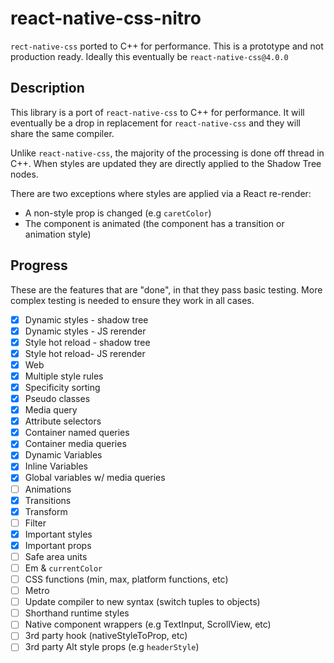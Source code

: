 # react-native-css-nitro

`rect-native-css` ported to C++ for performance. This is a prototype and not production ready. Ideally this eventually be `react-native-css@4.0.0`

## Description

This library is a port of `react-native-css` to C++ for performance. It will eventually be a drop in replacement for `react-native-css` and they will share the same compiler.

Unlike `react-native-css`, the majority of the processing is done off thread in C++. When styles are updated they are directly applied to the Shadow Tree nodes.

There are two exceptions where styles are applied via a React re-render:

- A non-style prop is changed (e.g `caretColor`)
- The component is animated (the component has a transition or animation style)

## Progress

These are the features that are "done", in that they pass basic testing. More complex testing is needed to ensure they work in all cases.

- [x] Dynamic styles - shadow tree
- [x] Dynamic styles - JS rerender
- [x] Style hot reload - shadow tree
- [x] Style hot reload- JS rerender
- [x] Web
- [x] Multiple style rules
- [x] Specificity sorting
- [x] Pseudo classes
- [x] Media query
- [x] Attribute selectors
- [x] Container named queries
- [x] Container media queries
- [x] Dynamic Variables
- [x] Inline Variables
- [x] Global variables w/ media queries
- [ ] Animations
- [x] Transitions
- [x] Transform
- [ ] Filter
- [x] Important styles
- [x] Important props
- [ ] Safe area units
- [ ] Em & `currentColor`
- [ ] CSS functions (min, max, platform functions, etc)
- [ ] Metro
- [ ] Update compiler to new syntax (switch tuples to objects)
- [ ] Shorthand runtime styles
- [ ] Native component wrappers (e.g TextInput, ScrollView, etc)
- [ ] 3rd party hook (nativeStyleToProp, etc)
- [ ] 3rd party Alt style props (e.g `headerStyle`)
